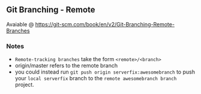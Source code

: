 ## Git Branching - Remote
Avaiable @ <https://git-scm.com/book/en/v2/Git-Branching-Remote-Branches>

### Notes
* `Remote-tracking branches` take the form `<remote>/<branch>` 
* origin/master refers to the remote branch
* you could instead run `git push origin serverfix:awesomebranch` to push your `local serverfix` branch to the `remote awesomebranch branch` project.